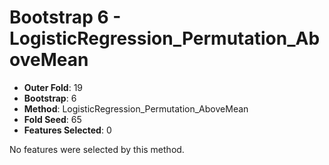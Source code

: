 # Bootstrap 6 - LogisticRegression_Permutation_AboveMean

- **Outer Fold**: 19
- **Bootstrap**: 6
- **Method**: LogisticRegression_Permutation_AboveMean
- **Fold Seed**: 65
- **Features Selected**: 0

No features were selected by this method.
